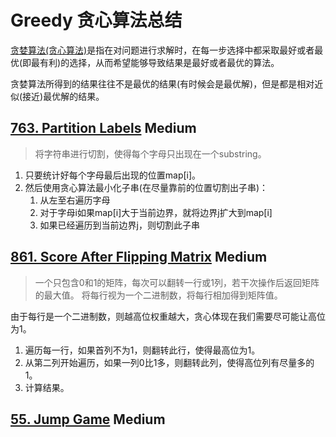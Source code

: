 # Greedy 贪心算法总结

[贪婪算法(贪心算法)](https://www.jianshu.com/p/fede80bad3f1)是指在对问题进行求解时，在每一步选择中都采取最好或者最优(即最有利)的选择，从而希望能够导致结果是最好或者最优的算法。

贪婪算法所得到的结果往往不是最优的结果(有时候会是最优解)，但是都是相对近似(接近)最优解的结果。




## [763. Partition Labels](/algorithms/cpp/partitionLabels/PartitionLabels.cpp) **Medium**

>将字符串进行切割，使得每个字母只出现在一个substring。
1. 只要统计好每个字母最后出现的位置map[i]。
2. 然后使用贪心算法最小化子串(在尽量靠前的位置切割出子串)：
    1. 从左至右遍历字母
    2. 对于字母i如果map[i]大于当前边界，就将边界j扩大到map[i]
    3. 如果已经遍历到当前边界j，则切割此子串




## [861. Score After Flipping Matrix](/algorithms/cpp/scoreAfterFlippingMatrix/ScoreAfterFlippingMatrix.cpp) **Medium**

>一个只包含0和1的矩阵，每次可以翻转一行或1列，若干次操作后返回矩阵的最大值。
将每行视为一个二进制数，将每行相加得到矩阵值。

由于每行是一个二进制数，则越高位权重越大，贪心体现在我们需要尽可能让高位为1。
1. 遍历每一行，如果首列不为1，则翻转此行，使得最高位为1。
2. 从第二列开始遍历，如果一列0比1多，则翻转此列，使得高位列有尽量多的1。
3. 计算结果。


## [55. Jump Game](/algorithms/cpp/jumpGame/jumpGame.cpp) **Medium**
